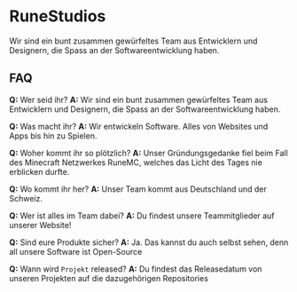# RuneStudios

Wir sind ein bunt zusammen gewürfeltes Team aus Entwicklern und Designern, die Spass an der Softwareentwicklung haben.

## FAQ

**Q:** Wer seid ihr?
**A:** Wir sind ein bunt zusammen gewürfeltes Team aus Entwicklern und Designern, die Spass an der Softwareentwicklung haben.

**Q:** Was macht ihr?
**A:** Wir entwickeln Software. Alles von Websites und Apps bis hin zu Spielen.


**Q:** Woher kommt ihr so plötzlich?
**A:** Unser Gründungsgedanke fiel beim Fall des Minecraft Netzwerkes RuneMC, welches das Licht des Tages nie erblicken durfte.

**Q:** Wo kommt ihr her?
**A:** Unser Team kommt aus Deutschland und der Schweiz.

**Q:** Wer ist alles im Team dabei?
**A:** Du findest unsere Teammitglieder auf unserer Website!

**Q:** Sind eure Produkte sicher?
**A:** Ja. Das kannst du auch selbst sehen, denn all unsere Software ist Open-Source

**Q:** Wann wird `Projekt` released?
**A:** Du findest das Releasedatum von unseren Projekten auf die dazugehörigen Repositories
